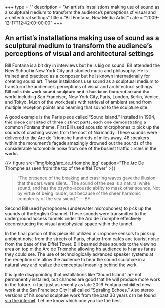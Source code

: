 +++
type = ""
description = "An artist&rsquo;s installations making use of sound as a sculptural medium to transform the audience’s perceptions of visual and architectural settings"
title = "Bill Fontana, New Media Artist"
date = "2009-12-17T12:42:00-00:00"
+++

## An artist&rsquo;s installations making use of sound as a sculptural medium to transform the audience’s perceptions of visual and architectural settings 

Bill Fontana is a bit dry in interviews but he is big on sound. Bill attended the New School in New York City and studied music and philosophy. He is trained and practiced as a composer but he is known internationally for creating sound art. These installations use sound as a sculptural medium to transform the audience’s perceptions of visual and architectural settings. Bill calls this work sound sculpture and it has been featured around the world including San Francisco, New York City, Paris, London, Berlin, Venice, and Tokyo. Much of the work deals with retrieval of ambient sound from multiple reception points and beaming that sound to the sculpture site.

A good example is the Paris piece called “Sound Island.” Installed in 1994, this piece consisted of three distinct parts, each one demonstrating a common Fontana theme. First Bill used acoustic microphones to pick up the sounds of crashing waves from the cost of Normandy. These sounds were delivered to the Arc de Triomphe hundreds of miles away. 48 speakers within the monument’s façade amazingly drowned out the sounds of the considerable automobile noise from one of the busiest traffic circles in the world.

{{< figure src="img/blog/arc_de_triomphe.jpg" caption="The Arc De Triomphe as seen from the top of the eiffel Tower" >}}

> “The presence of the breaking and crashing waves gave the illusion that the cars were silent&hellip; The sound of the sea is a natural white sound, and has the psycho-acoustic ability to mask other sounds. Not by virtue of being louder, but because of the sheer harmonic complexity of the sea sound.” — BF

Second Bill used hydrophones (underwater microphones) to pick up the sounds of the English Channel. These sounds were transmitted to the underground access tunnels under the Arc de Triomphe effectively deconstructing the visual and physical space within the tunnel.

In the final portion of this piece Bill utilized microphone sensors to pick up ambient noise from the streets of Paris, chatter from cafés and tourist noise from the base of the Eiffel Tower. Bill beamed these sounds to the viewing area on top of the Arc de Triomphe allowing his audience to hear as far as they could see. The use of technologically advanced speaker systems at the reception site allow the audience to hear the sound sculpture in a natural way and realize the conceptual meaning behind the work.
 
It is quite disappointing that installations like “Sound Island” are not permanently installed, but chances are good that he will produce more work in the future. In fact just as recently as late 2009 Fontana exhibited new work at the San Francisco City Hall called “Spiraling Echoes.” Also stereo versions of his sound sculpture work from the past 30 years can be found <a href="http://resoundings.org/Pages/Bill_Fontana_Project_Library.html" target="_blank">via the internet</a>. Let me know which one you like the best. 
